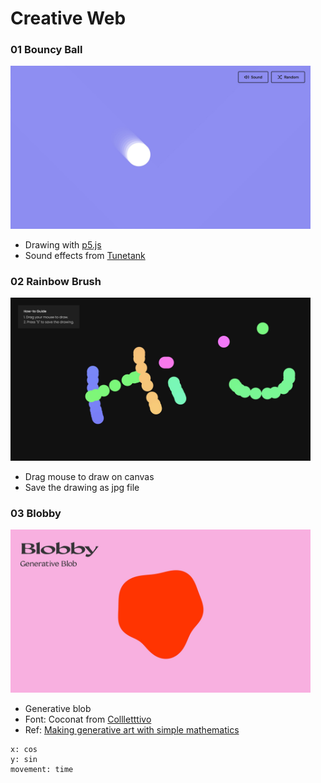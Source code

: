# Creative Web

### 01 Bouncy Ball

<img src="./screenshots/01.jpg" width="480" />

- Drawing with [p5.js](https://p5js.org/)
- Sound effects from [Tunetank](https://tunetank.com/)

### 02 Rainbow Brush

<img src="./screenshots/02.jpg" width="480" />

- Drag mouse to draw on canvas
- Save the drawing as jpg file

### 03 Blobby

<img src="./screenshots/03.jpg" width="480" />

- Generative blob
- Font: Coconat from [Collletttivo](http://collletttivo.it/)
- Ref: [Making generative art with simple mathematics](https://www.hailpixel.com/articles/generative-art-simple-mathematics)

```
x: cos
y: sin
movement: time
```